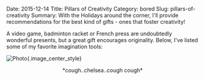 Date: 2015-12-14
Title: Pillars of Creativity
Category: bored
Slug: pillars-of-creativity
Summary: With the Holidays around the corner, I'll provide recommendations for the best kind of gifts - ones that foster creativity! 

A video game, badminton racket or French press are undoubtedly wonderful presents, but a great gift encourages originality. 
Below, I've listed some of my favorite imagination tools: 

![Photo]({attach}/assets/bored/2015/pillars-of-creativity.jpg){.image_center_style}

<p style='text-align:center'>*cough..chelsea..cough cough*</p>
